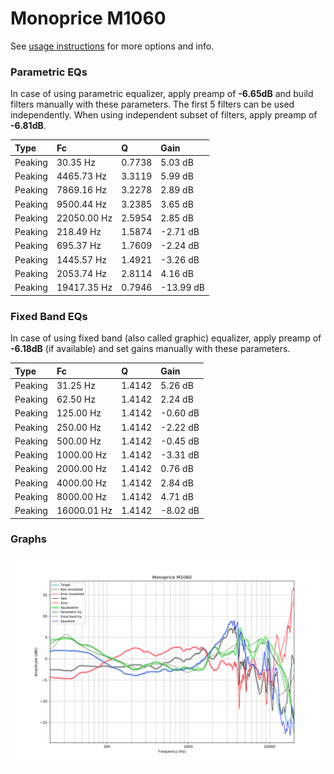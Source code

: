 # Monoprice M1060
See [usage instructions](https://github.com/jaakkopasanen/AutoEq#usage) for more options and info.

### Parametric EQs
In case of using parametric equalizer, apply preamp of **-6.65dB** and build filters manually
with these parameters. The first 5 filters can be used independently.
When using independent subset of filters, apply preamp of **-6.81dB**.

| Type    | Fc          |      Q | Gain      |
|:--------|:------------|:-------|:----------|
| Peaking | 30.35 Hz    | 0.7738 | 5.03 dB   |
| Peaking | 4465.73 Hz  | 3.3119 | 5.99 dB   |
| Peaking | 7869.16 Hz  | 3.2278 | 2.89 dB   |
| Peaking | 9500.44 Hz  | 3.2385 | 3.65 dB   |
| Peaking | 22050.00 Hz | 2.5954 | 2.85 dB   |
| Peaking | 218.49 Hz   | 1.5874 | -2.71 dB  |
| Peaking | 695.37 Hz   | 1.7609 | -2.24 dB  |
| Peaking | 1445.57 Hz  | 1.4921 | -3.26 dB  |
| Peaking | 2053.74 Hz  | 2.8114 | 4.16 dB   |
| Peaking | 19417.35 Hz | 0.7946 | -13.99 dB |

### Fixed Band EQs
In case of using fixed band (also called graphic) equalizer, apply preamp of **-6.18dB**
(if available) and set gains manually with these parameters.

| Type    | Fc          |      Q | Gain     |
|:--------|:------------|:-------|:---------|
| Peaking | 31.25 Hz    | 1.4142 | 5.26 dB  |
| Peaking | 62.50 Hz    | 1.4142 | 2.24 dB  |
| Peaking | 125.00 Hz   | 1.4142 | -0.60 dB |
| Peaking | 250.00 Hz   | 1.4142 | -2.22 dB |
| Peaking | 500.00 Hz   | 1.4142 | -0.45 dB |
| Peaking | 1000.00 Hz  | 1.4142 | -3.31 dB |
| Peaking | 2000.00 Hz  | 1.4142 | 0.76 dB  |
| Peaking | 4000.00 Hz  | 1.4142 | 2.84 dB  |
| Peaking | 8000.00 Hz  | 1.4142 | 4.71 dB  |
| Peaking | 16000.01 Hz | 1.4142 | -8.02 dB |

### Graphs
![](./Monoprice%20M1060.png)